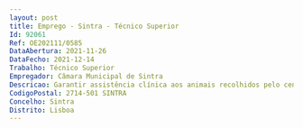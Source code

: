 ```yaml
--- 
layout: post
title: Emprego - Sintra - Técnico Superior
Id: 92061
Ref: OE202111/0585
DataAbertura: 2021-11-26
DataFecho: 2021-12-14
Trabalho: Técnico Superior
Empregador: Câmara Municipal de Sintra
Descricao: Garantir assistência clínica aos animais recolhidos pelo centro de recolha oficial, nomeadamente, promovendo a esterilização dos animais, realizando cirurgias e outros procedimentos clínicos para o bem estar animal, bem como, promover a sua adoção, ações de sequestro e quarentena, participando nas campanhas de saneamento ou de profilaxia, determinadas pela autoridade sanitária veterinária nacional e controlo e licenciamento de eventos com animais.
CodigoPostal: 2714-501 SINTRA
Concelho: Sintra
Distrito: Lisboa
--- 
```

